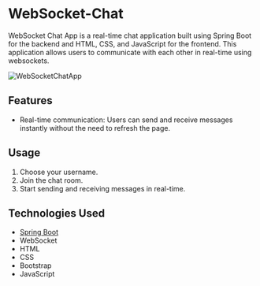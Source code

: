 # WebSocket-Chat

WebSocket Chat App is a real-time chat application built using Spring Boot for the backend and HTML, CSS, and JavaScript for the frontend. This application allows users to communicate with each other in real-time using websockets.

![WebSocketChatApp](https://github.com/user-attachments/assets/bbe4a230-f081-4cdc-b503-7aa332f1a169)

## Features

- Real-time communication: Users can send and receive messages instantly without the need to refresh the page.

## Usage

1. Choose your username.
2. Join the chat room.
3. Start sending and receiving messages in real-time.

## Technologies Used

- [Spring Boot](https://spring.io/projects/spring-boot)
- WebSocket
- HTML
- CSS
- Bootstrap
- JavaScript
